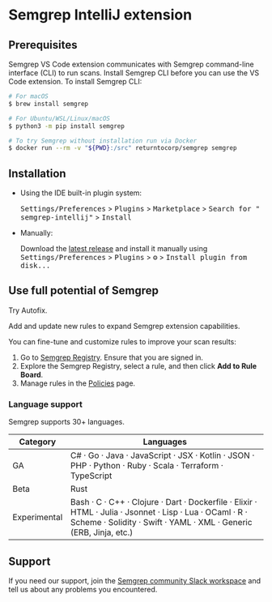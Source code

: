 <!-- Plugin description -->
# Semgrep IntelliJ extension


## Prerequisites

Semgrep VS Code extension communicates with Semgrep command-line interface (CLI) to run scans. Install Semgrep CLI before you can use the VS Code extension. To install Semgrep CLI:

```sh
# For macOS
$ brew install semgrep

# For Ubuntu/WSL/Linux/macOS
$ python3 -m pip install semgrep

# To try Semgrep without installation run via Docker
$ docker run --rm -v "${PWD}:/src" returntocorp/semgrep semgrep
```


## Installation

- Using the IDE built-in plugin system:

  <kbd>Settings/Preferences</kbd> > <kbd>Plugins</kbd> > <kbd>Marketplace</kbd> > <kbd>Search for "
  semgrep-intellij"</kbd> >
  <kbd>Install</kbd>

- Manually:

  Download the [latest release](https://github.com/returntocorp/semgrep-intellij/releases/latest) and install it
  manually using
  <kbd>Settings/Preferences</kbd> > <kbd>Plugins</kbd> > <kbd>⚙️</kbd> > <kbd>Install plugin from disk...</kbd>

## Use full potential of Semgrep

Try Autofix.

Add and update new rules to expand Semgrep extension capabilities.

You can fine-tune and customize rules to improve your scan results:

1. Go to [Semgrep Registry](https://semgrep.dev/explore). Ensure that you are signed in.
1. Explore the Semgrep Registry, select a rule, and then click **Add to Rule Board**.
1. Manage rules in the [Policies](https://semgrep.dev/orgs/-/board) page.
### Language support

Semgrep supports 30+ languages.

| Category     | Languages                                                                                                                                                                     |
| ------------ | ----------------------------------------------------------------------------------------------------------------------------------------------------------------------------- |
| GA           | C# · Go · Java · JavaScript · JSX · Kotlin · JSON · PHP · Python · Ruby · Scala · Terraform · TypeScript                                                                      |
| Beta         | Rust                                                                                                                                                                          |
| Experimental | Bash · C · C++ · Clojure · Dart · Dockerfile · Elixir · HTML · Julia · Jsonnet · Lisp · Lua · OCaml · R · Scheme · Solidity · Swift · YAML · XML · Generic (ERB, Jinja, etc.) |

## Support

If you need our support, join the [Semgrep community Slack workspace](https://go.semgrep.dev/slack) and tell us about any problems you encountered.

<!-- Plugin description end -->
